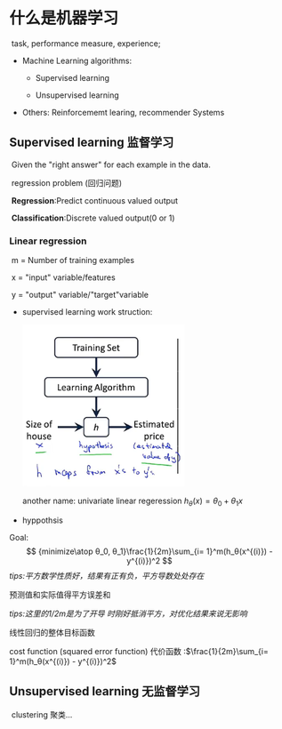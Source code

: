 # 什么是机器学习

​	task, performance measure,  experience;

+ Machine Learning algorithms:

  + Supervised learning 

  + Unsupervised learning 

+ Others: Reinforcememt learing, recommender Systems

## Supervised learning 监督学习

​	Given the "right answer" for each example in the data.

​	regression problem (回归问题)

​	**Regression**:Predict continuous valued output

​	**Classification**:Discrete valued output(0 or 1)

### Linear regression

​	m = Number of training examples

​	x = "input" variable/features

​	y = "output" variable/"target"variable

+ supervised learning work struction:

  ![image-20220310232702177](assets/image-20220310232702177.png)

  another name: univariate linear regeression  $h_θ(x)=θ_0 +θ_1x$

+  hyppothsis
  
  Goal:
  $$
  {minimize\atop θ_0, θ_1}\frac{1}{2m}\sum_{i= 1}^m(h_θ(x^{(i)}) - y^{(i)})^2
$$
  *tips:平方数学性质好，结果有正有负，平方导数处处存在*

  预测值和实际值得平方误差和

  *tips:这里的1/2m是为了开导 时刚好抵消平方，对优化结果来说无影响*

  线性回归的整体目标函数

  cost function (squared error function) 代价函数 :$\frac{1}{2m}\sum_{i= 1}^m(h_θ(x^{(i)}) - y^{(i)})^2$
  
  

## Unsupervised learning 无监督学习

​	clustering 聚类...

